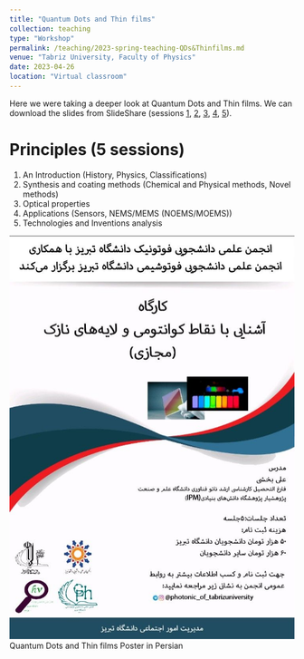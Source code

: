 ```yaml
---
title: "Quantum Dots and Thin films"
collection: teaching
type: "Workshop"
permalink: /teaching/2023-spring-teaching-QDs&Thinfilms.md
venue: "Tabriz University, Faculty of Physics"
date: 2023-04-26
location: "Virtual classroom"
---
```


Here we were taking a deeper look at Quantum Dots and Thin films.
We can download the slides from SlideShare (sessions <a href="https://www.slideshare.net/alibakhshi15/qdthinfilms1pptx">1</a>,
<a href="https://www.slideshare.net/alibakhshi15/qdthinfilms2pptx">2</a>, <a href="https://www.slideshare.net/alibakhshi15/qdthinfilms3pptx">3</a>, 
<a href="https://www.slideshare.net/alibakhshi15/qdthinfilms4pptx">4</a>, <a href="https://www.slideshare.net/alibakhshi15/qdthinfilms5pptx">5</a>).

Principles (5 sessions)
======
1) An Introduction (History, Physics, Classifications)   
2) Synthesis and coating methods (Chemical and Physical methods, Novel methods)  
3) Optical properties  
4) Applications (Sensors, NEMS/MEMS (NOEMS/MOEMS))  
5) Technologies and Inventions analysis   

![socialqta.jpg](/images/teachings/QD&ThinFilm.jpg)
Quantum Dots and Thin films Poster in Persian
